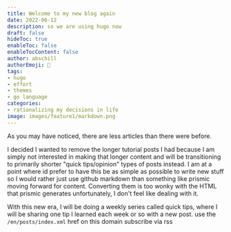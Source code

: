 ```yaml
---
title: Welcome to my new blog again
date: 2022-06-12
description: so we are using hugo now
draft: false
hideToc: true
enableToc: false
enableTocContent: false
author: abschill
authorEmoji: 🤖
tags:
- hugo
- effort
- themes
- go language
categories:
- rationalizing my decisions in life
image: images/feature1/markdown.png
---
```


As you may have noticed, there are less articles than there were before.

I decided I wanted to remove the longer tutorial posts I had because I am simply not interested in making that longer content and will be transitioning to primarily shorter "quick tips/opinion" types of posts instead. I am at a point where id prefer to have this be as simple as possible to write new stuff so I would rather just use github markdown than something like prismic moving forward for content. Converting them is too wonky with the HTML that prismic generates unfortunately, I don't feel like dealing with it.

With this new era, I will be doing a weekly series called quick tips, where I will be sharing one tip I learned each week or so with a new post. use the `/en/posts/index.xml` href on this domain subscribe via rss
